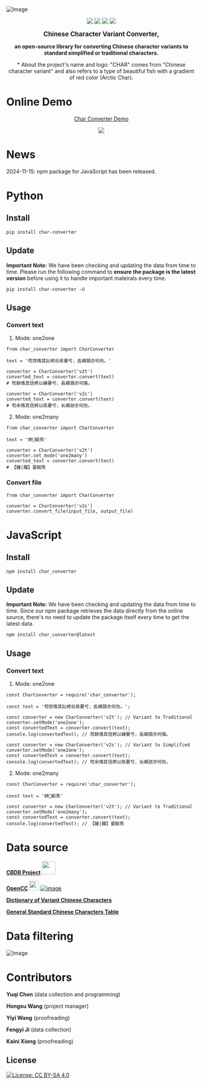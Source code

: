 ![Image](https://raw.githubusercontent.com/yukiyuqichen/CHAR/main/img/icon.png)

<p align="center">
<a href="https://pypi.org/project/char-converter">
    <img src="https://img.shields.io/pypi/v/char-converter.svg" /></a>
<a href="https://www.npmjs.com/package/char_converter">
    <img src="https://img.shields.io/npm/v/char_converter.svg" /></a>
<a href="http://www.apache.org/licenses/">
    <img src="https://img.shields.io/badge/License-MIT-green.svg" /></a>
<a href="https://colab.research.google.com/github/yukiyuqichen/CHAR/blob/main/test/test.ipynb">
    <img src="https://colab.research.google.com/assets/colab-badge.svg" /></a>
</p>


<p align="center">
<big><strong>Chinese Character Variant Converter,</strong></big>
</p>
<p align="center">
<strong>an open-source library for converting Chinese character variants to standard simplified or traditional characters.</strong>
</p>
<p align="center">
* About the project's name and logo: "CHAR" comes from "Chinese character variant" and also refers to a type of beautiful fish with a gradient of red color (Arctic Char).
</p>

# Online Demo
<p align="center">
  <a href="https://yukiyuqichen.github.io/CHAR/">Char Converter Demo</a>
</p>

<p align="center">
<img src="https://raw.githubusercontent.com/yukiyuqichen/CHAR/main/img/demo.png" />
</p>



# News
2024-11-15: npm package for JavaScript has been released.


# Python

## Install
```
pip install char-converter
```

## Update
**Important Note:** We have been checking and updating the data from time to time. Please run the following command to **ensure the package is the latest version** before using it to handle important mateirals every time.
```
pip install char-converter -U
```

## Usage
### Convert text
1. Mode: one2one
```
from char_converter import CharConverter

text = '苟馀情其訫姱㠯练要兮，镸顑頷亦何伤。'

converter = CharConverter('v2t')
converted_text = converter.convert(text)
# 苟餘情其信姱以練要兮，長顑頷亦何傷。

converter = CharConverter('v2s')
converted_text = converter.convert(text)
# 苟余情其信姱以练要兮，长顑颔亦何伤。
```
2. Mode: one2many
```
from char_converter import CharConverter

text = '鈡𩄇毓秀'

converter = CharConverter('v2t')
converter.set_mode('one2many')
converted_text = converter.convert(text)
# 【鍾|鐘】靈毓秀
```

### Convert file
```
from char_converter import CharConverter

converter = CharConverter('v2s')
converter.convert_file(input_file, output_file)
```



# JavaScript

## Install
```
npm install char_converter
```

## Update
**Important Note:** We have been checking and updating the data from time to time. Since our npm package retrieves the data directly from the online source, there's no need to update the package itself every time to get the latest data.
```
npm install char_converter@latest
```

## Usage
### Convert text
1. Mode: one2one
```
const CharConverter = require('char_converter');

const text = '苟馀情其訫姱㠯练要兮，镸顑頷亦何伤。';

const converter = new CharConverter('v2t'); // Variant to Traditional
converter.setMode('one2one');
const convertedText = converter.convert(text);
console.log(convertedText); // 苟餘情其信姱以練要兮，長顑頷亦何傷。

const converter = new CharConverter('v2s'); // Variant to Simplified
converter.setMode('one2one');
const convertedText = converter.convert(text);
console.log(convertedText); // 苟余情其信姱以练要兮，长顑颔亦何伤。
```
2. Mode: one2many
```
const CharConverter = require('char_converter');

const text = '鈡𩄇毓秀'

const converter = new CharConverter('v2t'); // Variant to Traditional
converter.setMode('one2many');
const convertedText = converter.convert(text);
console.log(convertedText); // 【鍾|鐘】靈毓秀
```



# Data source

**[CBDB Project](https://projects.iq.harvard.edu/cbdb)**
<img src="https://projects.iq.harvard.edu/sites/projects.iq.harvard.edu/files/cbdb/files/logo.png?m=1696407478" width="35">

**[OpenCC](https://github.com/BYVoid/OpenCC)**
<img src="https://c.disquscdn.com/uploads/users/3634/6167/avatar200.jpg?1660808503" width="25">
[![image](https://img.shields.io/badge/License-Apache--2.0-green.svg)](http://www.apache.org/licenses/)

**[Dictionary of Variant Chinese Characters](https://dict.variants.moe.edu.tw/variants/rbt/home.do)**

**[General Standard Chinese Characters Table](http://www.moe.gov.cn/jyb_sjzl/ziliao/A19/201306/t20130601_186002.html)**


# Data filtering
![Image](https://raw.githubusercontent.com/yukiyuqichen/CHAR/main/img/workflow.png)


# Contributors

**Yuqi Chen** (data collection and programming)

**Hongsu Wang** (project manager)

**Yiyi Wang** (proofreading)

**Fengyi Ji** (data collection)

**Kaini Xiong** (proofreading)


## License

[![License: CC BY-SA 4.0](https://licensebuttons.net/l/by-sa/4.0/88x31.png)](https://creativecommons.org/licenses/by-sa/4.0/)




